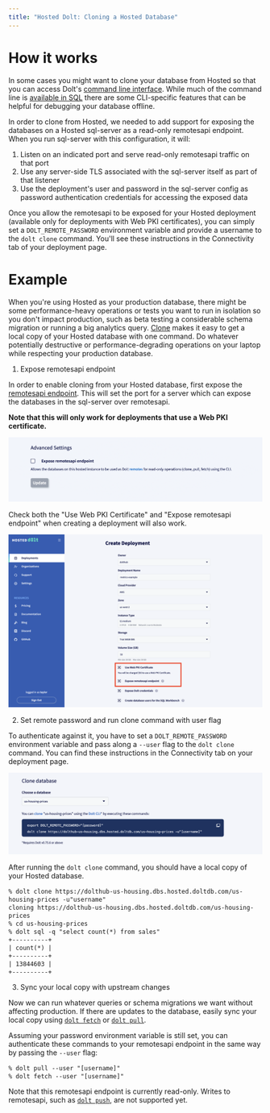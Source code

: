 ```yaml
---
title: "Hosted Dolt: Cloning a Hosted Database"
---
```


# How it works

In some cases you might want to clone your database from Hosted so that you can access
Dolt's [command line interface](../../reference/cli.md). While much of the command line is
[available in SQL](../../reference/sql/version-control/README.md) there are some
CLI-specific features that can be helpful for debugging your database offline.

In order to clone from Hosted, we needed to add support for exposing the databases on a
Hosted sql-server as a read-only remotesapi endpoint. When you run sql-server with this
configuration, it will:

1. Listen on an indicated port and serve read-only remotesapi traffic on that port
2. Use any server-side TLS associated with the sql-server itself as part of that listener
3. Use the deployment's user and password in the sql-server config as password
   authentication credentials for accessing the exposed data

Once you allow the remotesapi to be exposed for your Hosted deployment (available only for
deployments with Web PKI certificates), you can simply set a `DOLT_REMOTE_PASSWORD`
environment variable and provide a username to the `dolt clone` command. You'll see these
instructions in the Connectivity tab of your deployment page.

# Example

When you're using Hosted as your production database, there might be some
performance-heavy operations or tests you want to run in isolation so you don't impact
production, such as beta testing a considerable schema migration or running a big
analytics query. [Clone](../../reference/cli.md#dolt-clone) makes it easy to get a local
copy of your Hosted database with one command. Do whatever potentially destructive or
performance-degrading operations on your laptop while respecting your production database.

1. Expose remotesapi endpoint

In order to enable cloning from your Hosted database, first expose the [remotesapi
endpoint](../../reference/cli.md#dolt-sql-server). This will set the port for a server
which can expose the databases in the sql-server over remotesapi.

**Note that this will only work for deployments that use a Web PKI certificate.**

![](../../.gitbook/assets/hosted-expose-remotesapi.png)

Check both the "Use Web PKI Certificate" and "Expose remotesapi endpoint" when creating a
deployment will also work.

![](../../.gitbook/assets/hosted-create-deployment-remotesapi.png)

2. Set remote password and run clone command with user flag

To authenticate against it, you have to set a `DOLT_REMOTE_PASSWORD` environment variable
and pass along a `--user` flag to the `dolt clone` command. You can find these
instructions in the Connectivity tab on your deployment page.

![](../../.gitbook/assets/hosted-clone-commands.png)

After running the `dolt clone` command, you should have a local copy of your Hosted
database.

```shell
% dolt clone https://dolthub-us-housing.dbs.hosted.doltdb.com/us-housing-prices -u"username"
cloning https://dolthub-us-housing.dbs.hosted.doltdb.com/us-housing-prices
% cd us-housing-prices
% dolt sql -q "select count(*) from sales"
+----------+
| count(*) |
+----------+
| 13844603 |
+----------+
```

3. Sync your local copy with upstream changes

Now we can run whatever queries or schema migrations we want without affecting production.
If there are updates to the database, easily sync your local copy using [`dolt
fetch`](https://docs.dolthub.com/cli-reference/cli#dolt-fetch) or [`dolt
pull`](https://docs.dolthub.com/cli-reference/cli#dolt-pull).

Assuming your password environment variable is still set, you can authenticate these
commands to your remotesapi endpoint in the same way by passing the `--user` flag:

```shell
% dolt pull --user "[username]"
% dolt fetch --user "[username]"
```

Note that this remotesapi endpoint is currently read-only. Writes to remotesapi, such as
[`dolt push`](https://docs.dolthub.com/cli-reference/cli#dolt-push), are not supported
yet.
